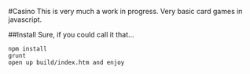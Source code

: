 #Casino
This is very much a work in progress.
Very basic card games in javascript.

##Install
Sure, if you could call it that...

    npm install
    grunt
    open up build/index.htm and enjoy

